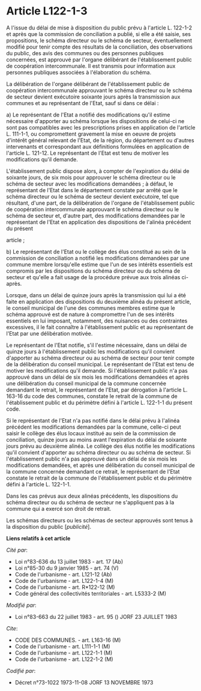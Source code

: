 # Article L122-1-3

A l'issue du délai de mise à disposition du public prévu à l'article L. 122-1-2 et après que la commission de conciliation a
publié, si elle a été saisie, ses propositions, le schéma directeur ou le schéma de secteur, éventuellement modifié pour
tenir compte des résultats de la conciliation, des observations du public, des avis des communes ou des personnes publiques
concernées, est approuvé par l'organe délibérant de l'établissement public de coopération intercommunale. Il est transmis
pour information aux personnes publiques associées à l'élaboration du schéma.

La délibération de l'organe délibérant de l'établissement public de coopération intercommunale approuvant le schéma directeur
ou le schéma de secteur devient exécutoire soixante jours après la transmission aux communes et au représentant de l'Etat,
sauf si dans ce délai :

a) Le représentant de l'Etat a notifié des modifications qu'il estime nécessaire d'apporter au schéma lorsque les
dispositions de celui-ci ne sont pas compatibles avec les prescriptions prises en application de l'article L. 111-1-1, ou
compromettent gravement la mise en oeuvre de projets d'intérêt général relevant de l'Etat, de la région, du département ou
d'autres intervenants et correspondant aux définitions formulées en application de l'article L. 121-12. Le représentant de
l'Etat est tenu de motiver les modifications qu'il demande.

L'établissement public dispose alors, à compter de l'expiration du délai de soixante jours, de six mois pour approuver le
schéma directeur ou le schéma de secteur avec les modifications demandées ; à défaut, le représentant de l'Etat dans le
département constate par arrêté que le schéma directeur ou le schéma de secteur devient exécutoire, tel que résultant, d'une
part, de la délibération de l'organe de l'établissement public de coopération intercommunale approuvant le schéma directeur
ou le schéma de secteur et, d'autre part, des modifications demandées par le représentant de l'Etat en application des
dispositions de l'alinéa précédent du présent

article ;

b) Le représentant de l'Etat ou le collège des élus constitué au sein de la commission de conciliation a notifié les
modifications demandées par une commune membre lorsqu'elle estime que l'un de ses intérêts essentiels est compromis par les
dispositions du schéma directeur ou du schéma de secteur et qu'elle a fait usage de la procédure prévue aux trois alinéas ci-
après.

Lorsque, dans un délai de quinze jours après la transmission qui lui a été faite en application des dispositions du deuxième
alinéa du présent article, le conseil municipal de l'une des communes membres estime que le schéma approuvé est de nature à
compromettre l'un de ses intérêts essentiels en lui imposant, notamment, des nuisances ou des contraintes excessives, il le
fait connaître à l'établissement public et au représentant de l'Etat par une délibération motivée.

Le représentant de l'Etat notifie, s'il l'estime nécessaire, dans un délai de quinze jours à l'établissement public les
modifications qu'il convient d'apporter au schéma directeur ou au schéma de secteur pour tenir compte de la délibération du
conseil municipal. Le représentant de l'Etat est tenu de motiver les modifications qu'il demande. Si l'établissement public
n'a pas approuvé dans un délai de six mois les modifications demandées et après une délibération du conseil municipal de la
commune concernée demandant le retrait, le représentant de l'Etat, par dérogation à l'article L. 163-16 du code des communes,
constate le retrait de la commune de l'établissement public et du périmètre défini à l'article L. 122-1-1 du présent code.

Si le représentant de l'Etat n'a pas notifié dans le délai prévu à l'alinéa précédent les modifications demandées par la
commune, celle-ci peut saisir le collège des élus locaux institué au sein de la commission de conciliation, quinze jours au
moins avant l'expiration du délai de soixante jours prévu au deuxième alinéa. Le collège des élus notifie les modifications
qu'il convient d'apporter au schéma directeur ou au schéma de secteur. Si l'établissement public n'a pas approuvé dans un
délai de six mois les modifications demandées, et après une délibération du conseil municipal de la commune concernée
demandant ce retrait, le représentant de l'Etat constate le retrait de la commune de l'établissement public et du périmètre
défini à l'article L. 122-1-1.

Dans les cas prévus aux deux alinéas précédents, les dispositions du schéma directeur ou du schéma de secteur ne s'appliquent
pas à la commune qui a exercé son droit de retrait.

Les schémas directeurs ou les schémas de secteur approuvés sont tenus à la disposition du public [*publicité*].

**Liens relatifs à cet article**

_Cité par_:

  - Loi n°83-636 du 13 juillet 1983 - art. 17 (Ab)
  - Loi n°85-30 du 9 janvier 1985 - art. 74 (V)
  - Code de l'urbanisme - art. L121-12 (Ab)
  - Code de l'urbanisme - art. L122-1-4 (M)
  - Code de l'urbanisme - art. R*122-12 (M)
  - Code général des collectivités territoriales - art. L5333-2 (M)

_Modifié par_:

  - Loi n°83-663 du 22 juillet 1983 - art. 95 () JORF 23 JUILLET 1983

_Cite_:

  - CODE DES COMMUNES. - art. L163-16 (M)
  - Code de l'urbanisme - art. L111-1-1 (M)
  - Code de l'urbanisme - art. L122-1-1 (M)
  - Code de l'urbanisme - art. L122-1-2 (M)

_Codifié par_:

  - Décret n°73-1022 1973-11-08 JORF 13 NOVEMBRE 1973
